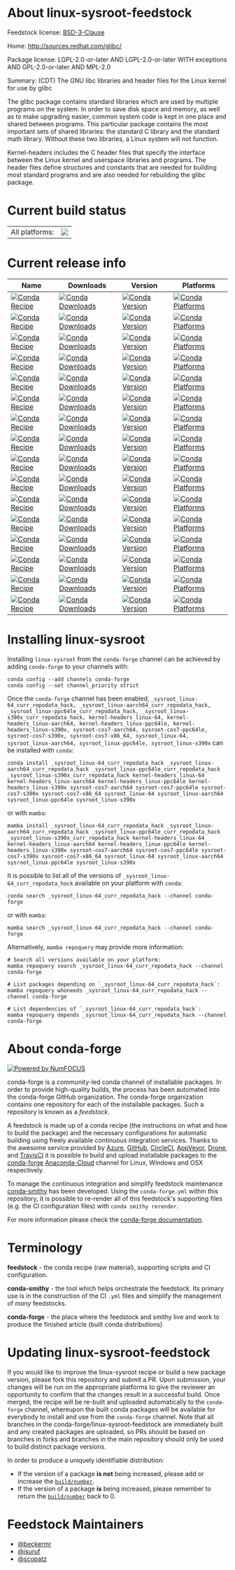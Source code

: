 About linux-sysroot-feedstock
=============================

Feedstock license: [BSD-3-Clause](https://github.com/conda-forge/linux-sysroot-feedstock/blob/main/LICENSE.txt)

Home: http://sources.redhat.com/glibc/

Package license: LGPL-2.0-or-later AND LGPL-2.0-or-later WITH exceptions AND GPL-2.0-or-later AND MPL-2.0

Summary: (CDT) The GNU libc libraries and header files for the Linux kernel for use by glibc

The glibc package contains standard libraries which are used by multiple
programs on the system. In order to save disk space and memory, as well as to
make upgrading easier, common system code is kept in one place and shared
between programs. This particular package contains the most important sets of
shared libraries: the standard C library and the standard math library.
Without these two libraries, a Linux system will not function.

Kernel-headers includes the C header files that specify the interface between
the Linux kernel and userspace libraries and programs.  The header files
define structures and constants that are needed for building most standard
programs and are also needed for rebuilding the glibc package.


Current build status
====================


<table><tr><td>All platforms:</td>
    <td>
      <a href="https://dev.azure.com/conda-forge/feedstock-builds/_build/latest?definitionId=8889&branchName=main">
        <img src="https://dev.azure.com/conda-forge/feedstock-builds/_apis/build/status/linux-sysroot-feedstock?branchName=main">
      </a>
    </td>
  </tr>
</table>

Current release info
====================

| Name | Downloads | Version | Platforms |
| --- | --- | --- | --- |
| [![Conda Recipe](https://img.shields.io/badge/recipe-_sysroot_linux--64_curr_repodata_hack-green.svg)](https://anaconda.org/conda-forge/_sysroot_linux-64_curr_repodata_hack) | [![Conda Downloads](https://img.shields.io/conda/dn/conda-forge/_sysroot_linux-64_curr_repodata_hack.svg)](https://anaconda.org/conda-forge/_sysroot_linux-64_curr_repodata_hack) | [![Conda Version](https://img.shields.io/conda/vn/conda-forge/_sysroot_linux-64_curr_repodata_hack.svg)](https://anaconda.org/conda-forge/_sysroot_linux-64_curr_repodata_hack) | [![Conda Platforms](https://img.shields.io/conda/pn/conda-forge/_sysroot_linux-64_curr_repodata_hack.svg)](https://anaconda.org/conda-forge/_sysroot_linux-64_curr_repodata_hack) |
| [![Conda Recipe](https://img.shields.io/badge/recipe-_sysroot_linux--aarch64_curr_repodata_hack-green.svg)](https://anaconda.org/conda-forge/_sysroot_linux-aarch64_curr_repodata_hack) | [![Conda Downloads](https://img.shields.io/conda/dn/conda-forge/_sysroot_linux-aarch64_curr_repodata_hack.svg)](https://anaconda.org/conda-forge/_sysroot_linux-aarch64_curr_repodata_hack) | [![Conda Version](https://img.shields.io/conda/vn/conda-forge/_sysroot_linux-aarch64_curr_repodata_hack.svg)](https://anaconda.org/conda-forge/_sysroot_linux-aarch64_curr_repodata_hack) | [![Conda Platforms](https://img.shields.io/conda/pn/conda-forge/_sysroot_linux-aarch64_curr_repodata_hack.svg)](https://anaconda.org/conda-forge/_sysroot_linux-aarch64_curr_repodata_hack) |
| [![Conda Recipe](https://img.shields.io/badge/recipe-_sysroot_linux--ppc64le_curr_repodata_hack-green.svg)](https://anaconda.org/conda-forge/_sysroot_linux-ppc64le_curr_repodata_hack) | [![Conda Downloads](https://img.shields.io/conda/dn/conda-forge/_sysroot_linux-ppc64le_curr_repodata_hack.svg)](https://anaconda.org/conda-forge/_sysroot_linux-ppc64le_curr_repodata_hack) | [![Conda Version](https://img.shields.io/conda/vn/conda-forge/_sysroot_linux-ppc64le_curr_repodata_hack.svg)](https://anaconda.org/conda-forge/_sysroot_linux-ppc64le_curr_repodata_hack) | [![Conda Platforms](https://img.shields.io/conda/pn/conda-forge/_sysroot_linux-ppc64le_curr_repodata_hack.svg)](https://anaconda.org/conda-forge/_sysroot_linux-ppc64le_curr_repodata_hack) |
| [![Conda Recipe](https://img.shields.io/badge/recipe-_sysroot_linux--s390x_curr_repodata_hack-green.svg)](https://anaconda.org/conda-forge/_sysroot_linux-s390x_curr_repodata_hack) | [![Conda Downloads](https://img.shields.io/conda/dn/conda-forge/_sysroot_linux-s390x_curr_repodata_hack.svg)](https://anaconda.org/conda-forge/_sysroot_linux-s390x_curr_repodata_hack) | [![Conda Version](https://img.shields.io/conda/vn/conda-forge/_sysroot_linux-s390x_curr_repodata_hack.svg)](https://anaconda.org/conda-forge/_sysroot_linux-s390x_curr_repodata_hack) | [![Conda Platforms](https://img.shields.io/conda/pn/conda-forge/_sysroot_linux-s390x_curr_repodata_hack.svg)](https://anaconda.org/conda-forge/_sysroot_linux-s390x_curr_repodata_hack) |
| [![Conda Recipe](https://img.shields.io/badge/recipe-kernel--headers_linux--64-green.svg)](https://anaconda.org/conda-forge/kernel-headers_linux-64) | [![Conda Downloads](https://img.shields.io/conda/dn/conda-forge/kernel-headers_linux-64.svg)](https://anaconda.org/conda-forge/kernel-headers_linux-64) | [![Conda Version](https://img.shields.io/conda/vn/conda-forge/kernel-headers_linux-64.svg)](https://anaconda.org/conda-forge/kernel-headers_linux-64) | [![Conda Platforms](https://img.shields.io/conda/pn/conda-forge/kernel-headers_linux-64.svg)](https://anaconda.org/conda-forge/kernel-headers_linux-64) |
| [![Conda Recipe](https://img.shields.io/badge/recipe-kernel--headers_linux--aarch64-green.svg)](https://anaconda.org/conda-forge/kernel-headers_linux-aarch64) | [![Conda Downloads](https://img.shields.io/conda/dn/conda-forge/kernel-headers_linux-aarch64.svg)](https://anaconda.org/conda-forge/kernel-headers_linux-aarch64) | [![Conda Version](https://img.shields.io/conda/vn/conda-forge/kernel-headers_linux-aarch64.svg)](https://anaconda.org/conda-forge/kernel-headers_linux-aarch64) | [![Conda Platforms](https://img.shields.io/conda/pn/conda-forge/kernel-headers_linux-aarch64.svg)](https://anaconda.org/conda-forge/kernel-headers_linux-aarch64) |
| [![Conda Recipe](https://img.shields.io/badge/recipe-kernel--headers_linux--ppc64le-green.svg)](https://anaconda.org/conda-forge/kernel-headers_linux-ppc64le) | [![Conda Downloads](https://img.shields.io/conda/dn/conda-forge/kernel-headers_linux-ppc64le.svg)](https://anaconda.org/conda-forge/kernel-headers_linux-ppc64le) | [![Conda Version](https://img.shields.io/conda/vn/conda-forge/kernel-headers_linux-ppc64le.svg)](https://anaconda.org/conda-forge/kernel-headers_linux-ppc64le) | [![Conda Platforms](https://img.shields.io/conda/pn/conda-forge/kernel-headers_linux-ppc64le.svg)](https://anaconda.org/conda-forge/kernel-headers_linux-ppc64le) |
| [![Conda Recipe](https://img.shields.io/badge/recipe-kernel--headers_linux--s390x-green.svg)](https://anaconda.org/conda-forge/kernel-headers_linux-s390x) | [![Conda Downloads](https://img.shields.io/conda/dn/conda-forge/kernel-headers_linux-s390x.svg)](https://anaconda.org/conda-forge/kernel-headers_linux-s390x) | [![Conda Version](https://img.shields.io/conda/vn/conda-forge/kernel-headers_linux-s390x.svg)](https://anaconda.org/conda-forge/kernel-headers_linux-s390x) | [![Conda Platforms](https://img.shields.io/conda/pn/conda-forge/kernel-headers_linux-s390x.svg)](https://anaconda.org/conda-forge/kernel-headers_linux-s390x) |
| [![Conda Recipe](https://img.shields.io/badge/recipe-sysroot--cos7--aarch64-green.svg)](https://anaconda.org/conda-forge/sysroot-cos7-aarch64) | [![Conda Downloads](https://img.shields.io/conda/dn/conda-forge/sysroot-cos7-aarch64.svg)](https://anaconda.org/conda-forge/sysroot-cos7-aarch64) | [![Conda Version](https://img.shields.io/conda/vn/conda-forge/sysroot-cos7-aarch64.svg)](https://anaconda.org/conda-forge/sysroot-cos7-aarch64) | [![Conda Platforms](https://img.shields.io/conda/pn/conda-forge/sysroot-cos7-aarch64.svg)](https://anaconda.org/conda-forge/sysroot-cos7-aarch64) |
| [![Conda Recipe](https://img.shields.io/badge/recipe-sysroot--cos7--ppc64le-green.svg)](https://anaconda.org/conda-forge/sysroot-cos7-ppc64le) | [![Conda Downloads](https://img.shields.io/conda/dn/conda-forge/sysroot-cos7-ppc64le.svg)](https://anaconda.org/conda-forge/sysroot-cos7-ppc64le) | [![Conda Version](https://img.shields.io/conda/vn/conda-forge/sysroot-cos7-ppc64le.svg)](https://anaconda.org/conda-forge/sysroot-cos7-ppc64le) | [![Conda Platforms](https://img.shields.io/conda/pn/conda-forge/sysroot-cos7-ppc64le.svg)](https://anaconda.org/conda-forge/sysroot-cos7-ppc64le) |
| [![Conda Recipe](https://img.shields.io/badge/recipe-sysroot--cos7--s390x-green.svg)](https://anaconda.org/conda-forge/sysroot-cos7-s390x) | [![Conda Downloads](https://img.shields.io/conda/dn/conda-forge/sysroot-cos7-s390x.svg)](https://anaconda.org/conda-forge/sysroot-cos7-s390x) | [![Conda Version](https://img.shields.io/conda/vn/conda-forge/sysroot-cos7-s390x.svg)](https://anaconda.org/conda-forge/sysroot-cos7-s390x) | [![Conda Platforms](https://img.shields.io/conda/pn/conda-forge/sysroot-cos7-s390x.svg)](https://anaconda.org/conda-forge/sysroot-cos7-s390x) |
| [![Conda Recipe](https://img.shields.io/badge/recipe-sysroot--cos7--x86_64-green.svg)](https://anaconda.org/conda-forge/sysroot-cos7-x86_64) | [![Conda Downloads](https://img.shields.io/conda/dn/conda-forge/sysroot-cos7-x86_64.svg)](https://anaconda.org/conda-forge/sysroot-cos7-x86_64) | [![Conda Version](https://img.shields.io/conda/vn/conda-forge/sysroot-cos7-x86_64.svg)](https://anaconda.org/conda-forge/sysroot-cos7-x86_64) | [![Conda Platforms](https://img.shields.io/conda/pn/conda-forge/sysroot-cos7-x86_64.svg)](https://anaconda.org/conda-forge/sysroot-cos7-x86_64) |
| [![Conda Recipe](https://img.shields.io/badge/recipe-sysroot_linux--64-green.svg)](https://anaconda.org/conda-forge/sysroot_linux-64) | [![Conda Downloads](https://img.shields.io/conda/dn/conda-forge/sysroot_linux-64.svg)](https://anaconda.org/conda-forge/sysroot_linux-64) | [![Conda Version](https://img.shields.io/conda/vn/conda-forge/sysroot_linux-64.svg)](https://anaconda.org/conda-forge/sysroot_linux-64) | [![Conda Platforms](https://img.shields.io/conda/pn/conda-forge/sysroot_linux-64.svg)](https://anaconda.org/conda-forge/sysroot_linux-64) |
| [![Conda Recipe](https://img.shields.io/badge/recipe-sysroot_linux--aarch64-green.svg)](https://anaconda.org/conda-forge/sysroot_linux-aarch64) | [![Conda Downloads](https://img.shields.io/conda/dn/conda-forge/sysroot_linux-aarch64.svg)](https://anaconda.org/conda-forge/sysroot_linux-aarch64) | [![Conda Version](https://img.shields.io/conda/vn/conda-forge/sysroot_linux-aarch64.svg)](https://anaconda.org/conda-forge/sysroot_linux-aarch64) | [![Conda Platforms](https://img.shields.io/conda/pn/conda-forge/sysroot_linux-aarch64.svg)](https://anaconda.org/conda-forge/sysroot_linux-aarch64) |
| [![Conda Recipe](https://img.shields.io/badge/recipe-sysroot_linux--ppc64le-green.svg)](https://anaconda.org/conda-forge/sysroot_linux-ppc64le) | [![Conda Downloads](https://img.shields.io/conda/dn/conda-forge/sysroot_linux-ppc64le.svg)](https://anaconda.org/conda-forge/sysroot_linux-ppc64le) | [![Conda Version](https://img.shields.io/conda/vn/conda-forge/sysroot_linux-ppc64le.svg)](https://anaconda.org/conda-forge/sysroot_linux-ppc64le) | [![Conda Platforms](https://img.shields.io/conda/pn/conda-forge/sysroot_linux-ppc64le.svg)](https://anaconda.org/conda-forge/sysroot_linux-ppc64le) |
| [![Conda Recipe](https://img.shields.io/badge/recipe-sysroot_linux--s390x-green.svg)](https://anaconda.org/conda-forge/sysroot_linux-s390x) | [![Conda Downloads](https://img.shields.io/conda/dn/conda-forge/sysroot_linux-s390x.svg)](https://anaconda.org/conda-forge/sysroot_linux-s390x) | [![Conda Version](https://img.shields.io/conda/vn/conda-forge/sysroot_linux-s390x.svg)](https://anaconda.org/conda-forge/sysroot_linux-s390x) | [![Conda Platforms](https://img.shields.io/conda/pn/conda-forge/sysroot_linux-s390x.svg)](https://anaconda.org/conda-forge/sysroot_linux-s390x) |

Installing linux-sysroot
========================

Installing `linux-sysroot` from the `conda-forge` channel can be achieved by adding `conda-forge` to your channels with:

```
conda config --add channels conda-forge
conda config --set channel_priority strict
```

Once the `conda-forge` channel has been enabled, `_sysroot_linux-64_curr_repodata_hack, _sysroot_linux-aarch64_curr_repodata_hack, _sysroot_linux-ppc64le_curr_repodata_hack, _sysroot_linux-s390x_curr_repodata_hack, kernel-headers_linux-64, kernel-headers_linux-aarch64, kernel-headers_linux-ppc64le, kernel-headers_linux-s390x, sysroot-cos7-aarch64, sysroot-cos7-ppc64le, sysroot-cos7-s390x, sysroot-cos7-x86_64, sysroot_linux-64, sysroot_linux-aarch64, sysroot_linux-ppc64le, sysroot_linux-s390x` can be installed with `conda`:

```
conda install _sysroot_linux-64_curr_repodata_hack _sysroot_linux-aarch64_curr_repodata_hack _sysroot_linux-ppc64le_curr_repodata_hack _sysroot_linux-s390x_curr_repodata_hack kernel-headers_linux-64 kernel-headers_linux-aarch64 kernel-headers_linux-ppc64le kernel-headers_linux-s390x sysroot-cos7-aarch64 sysroot-cos7-ppc64le sysroot-cos7-s390x sysroot-cos7-x86_64 sysroot_linux-64 sysroot_linux-aarch64 sysroot_linux-ppc64le sysroot_linux-s390x
```

or with `mamba`:

```
mamba install _sysroot_linux-64_curr_repodata_hack _sysroot_linux-aarch64_curr_repodata_hack _sysroot_linux-ppc64le_curr_repodata_hack _sysroot_linux-s390x_curr_repodata_hack kernel-headers_linux-64 kernel-headers_linux-aarch64 kernel-headers_linux-ppc64le kernel-headers_linux-s390x sysroot-cos7-aarch64 sysroot-cos7-ppc64le sysroot-cos7-s390x sysroot-cos7-x86_64 sysroot_linux-64 sysroot_linux-aarch64 sysroot_linux-ppc64le sysroot_linux-s390x
```

It is possible to list all of the versions of `_sysroot_linux-64_curr_repodata_hack` available on your platform with `conda`:

```
conda search _sysroot_linux-64_curr_repodata_hack --channel conda-forge
```

or with `mamba`:

```
mamba search _sysroot_linux-64_curr_repodata_hack --channel conda-forge
```

Alternatively, `mamba repoquery` may provide more information:

```
# Search all versions available on your platform:
mamba repoquery search _sysroot_linux-64_curr_repodata_hack --channel conda-forge

# List packages depending on `_sysroot_linux-64_curr_repodata_hack`:
mamba repoquery whoneeds _sysroot_linux-64_curr_repodata_hack --channel conda-forge

# List dependencies of `_sysroot_linux-64_curr_repodata_hack`:
mamba repoquery depends _sysroot_linux-64_curr_repodata_hack --channel conda-forge
```


About conda-forge
=================

[![Powered by
NumFOCUS](https://img.shields.io/badge/powered%20by-NumFOCUS-orange.svg?style=flat&colorA=E1523D&colorB=007D8A)](https://numfocus.org)

conda-forge is a community-led conda channel of installable packages.
In order to provide high-quality builds, the process has been automated into the
conda-forge GitHub organization. The conda-forge organization contains one repository
for each of the installable packages. Such a repository is known as a *feedstock*.

A feedstock is made up of a conda recipe (the instructions on what and how to build
the package) and the necessary configurations for automatic building using freely
available continuous integration services. Thanks to the awesome service provided by
[Azure](https://azure.microsoft.com/en-us/services/devops/), [GitHub](https://github.com/),
[CircleCI](https://circleci.com/), [AppVeyor](https://www.appveyor.com/),
[Drone](https://cloud.drone.io/welcome), and [TravisCI](https://travis-ci.com/)
it is possible to build and upload installable packages to the
[conda-forge](https://anaconda.org/conda-forge) [Anaconda-Cloud](https://anaconda.org/)
channel for Linux, Windows and OSX respectively.

To manage the continuous integration and simplify feedstock maintenance
[conda-smithy](https://github.com/conda-forge/conda-smithy) has been developed.
Using the ``conda-forge.yml`` within this repository, it is possible to re-render all of
this feedstock's supporting files (e.g. the CI configuration files) with ``conda smithy rerender``.

For more information please check the [conda-forge documentation](https://conda-forge.org/docs/).

Terminology
===========

**feedstock** - the conda recipe (raw material), supporting scripts and CI configuration.

**conda-smithy** - the tool which helps orchestrate the feedstock.
                   Its primary use is in the construction of the CI ``.yml`` files
                   and simplify the management of *many* feedstocks.

**conda-forge** - the place where the feedstock and smithy live and work to
                  produce the finished article (built conda distributions)


Updating linux-sysroot-feedstock
================================

If you would like to improve the linux-sysroot recipe or build a new
package version, please fork this repository and submit a PR. Upon submission,
your changes will be run on the appropriate platforms to give the reviewer an
opportunity to confirm that the changes result in a successful build. Once
merged, the recipe will be re-built and uploaded automatically to the
`conda-forge` channel, whereupon the built conda packages will be available for
everybody to install and use from the `conda-forge` channel.
Note that all branches in the conda-forge/linux-sysroot-feedstock are
immediately built and any created packages are uploaded, so PRs should be based
on branches in forks and branches in the main repository should only be used to
build distinct package versions.

In order to produce a uniquely identifiable distribution:
 * If the version of a package **is not** being increased, please add or increase
   the [``build/number``](https://docs.conda.io/projects/conda-build/en/latest/resources/define-metadata.html#build-number-and-string).
 * If the version of a package **is** being increased, please remember to return
   the [``build/number``](https://docs.conda.io/projects/conda-build/en/latest/resources/define-metadata.html#build-number-and-string)
   back to 0.

Feedstock Maintainers
=====================

* [@beckermr](https://github.com/beckermr/)
* [@isuruf](https://github.com/isuruf/)
* [@scopatz](https://github.com/scopatz/)

